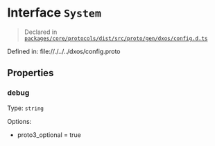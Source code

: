 # Interface `System`
> Declared in [`packages/core/protocols/dist/src/proto/gen/dxos/config.d.ts`]()

Defined in:
   file://./../../dxos/config.proto
## Properties
### debug 
Type: `string`

Options:
  - proto3_optional = true